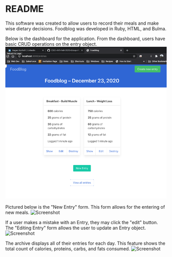 # README

This software was created to allow users to record their meals and make wise dietary decisions. Foodblog was developed in Ruby, HTML, and Bulma.  


Below is the dashboard for the application. From the dashboard, users have basic CRUD operations on the entry object.
![Screenshot](demoImages/dashboard.png)


Pictured below is the "New Entry" form. This form allows for the entering of new meals.
![Screenshot](demo/Images/new_entry.png)


If a user makes a mistake with an Entry, they may click the "edit" button. The "Editing Entry" form allows the user to update an Entry object. 
![Screenshot](demo/Images/edit_form.png)

The archive displays all of their entries for each day. This feature shows the total count of calories, proteins, carbs, and fats consumed.
![Screenshot](demo/Images/archive.png)
